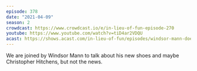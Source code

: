```yaml
---
episode: 378
date: "2021-04-09"
season: 2
crowdcast: https://www.crowdcast.io/e/in-lieu-of-fun-episode-270
youtube: https://www.youtube.com/watch?v=tiD4ar2VDQU
acast: https://shows.acast.com/in-lieu-of-fun/episodes/windsor-mann-doesnt-talk-about-the-news
---
```

We are joined by Windsor Mann to talk about his new shoes and maybe Christopher
Hitchens, but not the news.
